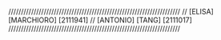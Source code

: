 ////////////////////////////////////////////////////////////////////
// [ELISA] [MARCHIORO] [2111941]
// [ANTONIO] [TANG] [2111017]
////////////////////////////////////////////////////////////////////
